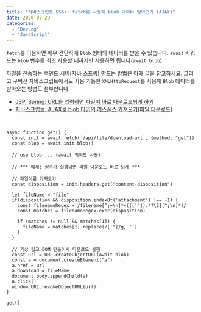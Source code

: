 ```yaml
---
title: "자바스크립트 ES6+: fetch를 사용해 blob 데이터 받아오기 (AJAX)"
date: 2020-07-29
categories: 
  - "DevLog"
  - "JavaScript"
---
```


`fetch`를 이용하면 매우 간단하게 `Blob` 형태의 데이터를 받을 수 있습니다. `await` 키워드는 `blob` 변수를 최초 사용할 때까지만 사용하면 됩니다(`await blob`).

파일을 전송하는 백엔드 서버(자바 스프링) 만드는 방법은 아래 글을 참고하세요. 그리고 구버전 자바스크립트에서도 사용 가능한 `XMLHttpRequest`를 사용해 `Blob` 데이터를 받아오는 방법도 첨부합니다.

- [JSP, Spring: URL을 입력하면 파일이 바로 다운로드되게 하기](http://yoonbumtae.com/?p=684)
- [자바스크립트: AJAX로 blob 타입의 리스폰스 가져오기(파일 다운로드)](http://yoonbumtae.com/?p=1170)

 

```
async function get() {
  const init = await fetch(`/api/file/download-url`, {method: "get"})
  const blob = await init.blob()

  // use blob ... (await 키워드 사용)

  // *** 예제: 함수가 실행되면 파일 다운로드 바로 되게 ***

  // 파일이름 가져오기
  const disposition = init.headers.get("content-disposition")

  let fileName = "file"
  if(disposition && disposition.indexOf('attachment') !== -1) {
    const filenameRegex = /filename[^;=\n]*=((['"]).*?\2|[^;\n]*)/
    const matches = filenameRegex.exec(disposition)

    if (matches != null && matches[1]) {
      fileName = matches[1].replace(/['"]/g, '')
    } 
  }
    
  // 가상 링크 DOM 만들어서 다운로드 실행
  const url = URL.createObjectURL(await blob)
  const a = document.createElement("a")
  a.href = url
  a.download = fileName
  document.body.appendChild(a)
  a.click()
  window.URL.revokeObjectURL(url)
}

get()
```
